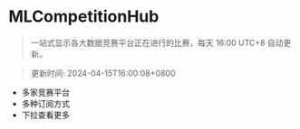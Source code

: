 # MLCompetitionHub

> 一站式显示各大数据竞赛平台正在进行的比赛，每天 16:00 UTC+8 自动更新。
  
> 更新时间: 2024-04-15T16:00:08+0800 

* 多家竞赛平台
* 多种订阅方式
* 下拉查看更多